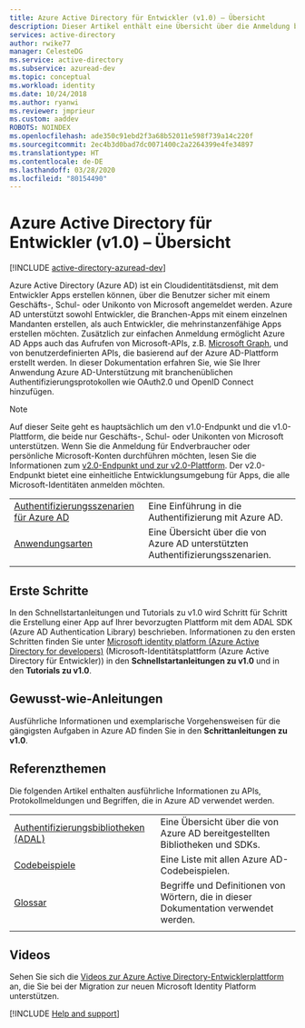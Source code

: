```yaml
---
title: Azure Active Directory für Entwickler (v1.0) – Übersicht
description: Dieser Artikel enthält eine Übersicht über die Anmeldung bei Geschäfts-, Schul- oder Unikonten von Microsoft mit v1.0-Endpunkt und -Plattform von Azure Active Directory.
services: active-directory
author: rwike77
manager: CelesteDG
ms.service: active-directory
ms.subservice: azuread-dev
ms.topic: conceptual
ms.workload: identity
ms.date: 10/24/2018
ms.author: ryanwi
ms.reviewer: jmprieur
ms.custom: aaddev
ROBOTS: NOINDEX
ms.openlocfilehash: ade350c91ebd2f3a68b52011e598f739a14c220f
ms.sourcegitcommit: 2ec4b3d0bad7dc0071400c2a2264399e4fe34897
ms.translationtype: HT
ms.contentlocale: de-DE
ms.lasthandoff: 03/28/2020
ms.locfileid: "80154490"
---
```

# <a name="azure-active-directory-for-developers-v10-overview"></a>Azure Active Directory für Entwickler (v1.0) – Übersicht

[!INCLUDE [active-directory-azuread-dev](../../../includes/active-directory-azuread-dev.md)]

Azure Active Directory (Azure AD) ist ein Cloudidentitätsdienst, mit dem Entwickler Apps erstellen können, über die Benutzer sicher mit einem Geschäfts-, Schul- oder Unikonto von Microsoft angemeldet werden. Azure AD unterstützt sowohl Entwickler, die Branchen-Apps mit einem einzelnen Mandanten erstellen, als auch Entwickler, die mehrinstanzenfähige Apps erstellen möchten. Zusätzlich zur einfachen Anmeldung ermöglicht Azure AD Apps auch das Aufrufen von Microsoft-APIs, z.B. [Microsoft Graph](https://docs.microsoft.com/graph/overview), und von benutzerdefinierten APIs, die basierend auf der Azure AD-Plattform erstellt werden. In dieser Dokumentation erfahren Sie, wie Sie Ihrer Anwendung Azure AD-Unterstützung mit branchenüblichen Authentifizierungsprotokollen wie OAuth2.0 und OpenID Connect hinzufügen.

> [!NOTE]
> Auf dieser Seite geht es hauptsächlich um den v1.0-Endpunkt und die v1.0-Plattform, die beide nur Geschäfts-, Schul- oder Unikonten von Microsoft unterstützen. Wenn Sie die Anmeldung für Endverbraucher oder persönliche Microsoft-Konten durchführen möchten, lesen Sie die Informationen zum [v2.0-Endpunkt und zur v2.0-Plattform](../develop/v2-overview.md). Der v2.0-Endpunkt bietet eine einheitliche Entwicklungsumgebung für Apps, die alle Microsoft-Identitäten anmelden möchten.

| | |
| --- | --- |
|[Authentifizierungsszenarien für Azure AD](v1-authentication-scenarios.md) | Eine Einführung in die Authentifizierung mit Azure AD. |
|[Anwendungsarten](app-types.md) | Eine Übersicht über die von Azure AD unterstützten Authentifizierungsszenarien. |
| | |

## <a name="get-started"></a>Erste Schritte

In den Schnellstartanleitungen und Tutorials zu v1.0 wird Schritt für Schritt die Erstellung einer App auf Ihrer bevorzugten Plattform mit dem ADAL SDK (Azure AD Authentication Library) beschrieben. Informationen zu den ersten Schritten finden Sie unter [Microsoft identity platform (Azure Active Directory for developers)](index.yml) (Microsoft-Identitätsplattform (Azure Active Directory für Entwickler)) in den **Schnellstartanleitungen zu v1.0** und in den **Tutorials zu v1.0**.

## <a name="how-to-guides"></a>Gewusst-wie-Anleitungen

Ausführliche Informationen und exemplarische Vorgehensweisen für die gängigsten Aufgaben in Azure AD finden Sie in den **Schrittanleitungen zu v1.0**.

## <a name="reference-topics"></a>Referenzthemen

Die folgenden Artikel enthalten ausführliche Informationen zu APIs, Protokollmeldungen und Begriffen, die in Azure AD verwendet werden.

|                                                                                   | |
| ----------------------------------------------------------------------------------| --- |
| [Authentifizierungsbibliotheken (ADAL)](active-directory-authentication-libraries.md)   | Eine Übersicht über die von Azure AD bereitgestellten Bibliotheken und SDKs. |
| [Codebeispiele](sample-v1-code.md)                                  | Eine Liste mit allen Azure AD-Codebeispielen. |
| [Glossar](../develop/developer-glossary.md?toc=/azure/active-directory/azuread-dev/toc.json&bc=/azure/active-directory/azuread-dev/breadcrumb/toc.json)                                      | Begriffe und Definitionen von Wörtern, die in dieser Dokumentation verwendet werden. |
|  |  |

## <a name="videos"></a>Videos

Sehen Sie sich die [Videos zur Azure Active Directory-Entwicklerplattform](videos.md) an, die Sie bei der Migration zur neuen Microsoft Identity Platform unterstützen.

[!INCLUDE [Help and support](../../../includes/active-directory-develop-help-support-include.md)]
